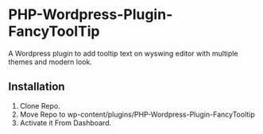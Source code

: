 # PHP-Wordpress-Plugin-FancyToolTip
A Wordpress plugin to add tooltip text on wyswing editor with multiple themes and modern look.

## Installation
1. Clone Repo.
2. Move Repo to wp-content/plugins/PHP-Wordpress-Plugin-FancyTooltip
3. Activate it From Dashboard.

